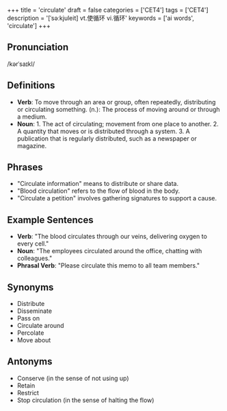 +++
title = 'circulate'
draft = false
categories = ['CET4']
tags = ['CET4']
description = '[ˈsəːkjuleit] vt.使循环 vi.循环'
keywords = ['ai words', 'circulate']
+++

## Pronunciation
/kərˈsaɪkl/

## Definitions
- **Verb**: To move through an area or group, often repeatedly, distributing or circulating something. (n.): The process of moving around or through a medium.
- **Noun**: 1. The act of circulating; movement from one place to another. 2. A quantity that moves or is distributed through a system. 3. A publication that is regularly distributed, such as a newspaper or magazine.

## Phrases
- "Circulate information" means to distribute or share data.
- "Blood circulation" refers to the flow of blood in the body.
- "Circulate a petition" involves gathering signatures to support a cause.

## Example Sentences
- **Verb**: "The blood circulates through our veins, delivering oxygen to every cell."
- **Noun**: "The employees circulated around the office, chatting with colleagues."
- **Phrasal Verb**: "Please circulate this memo to all team members."

## Synonyms
- Distribute
- Disseminate
- Pass on
- Circulate around
- Percolate
- Move about

## Antonyms
- Conserve (in the sense of not using up)
- Retain
- Restrict
- Stop circulation (in the sense of halting the flow)
